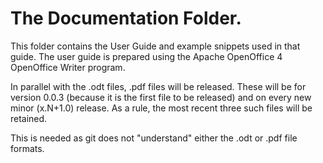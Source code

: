# The Documentation Folder.

This folder contains the User Guide and example snippets used in that guide.
The user guide is prepared using the Apache OpenOffice 4 OpenOffice Writer
program.

In parallel with the .odt files, .pdf files will be released. These will be for
version 0.0.3 (because it is the first file to be released) and on every new
minor (x.N+1.0) release. As a rule, the most recent three such files will be
retained.

This is needed as git does not "understand" either the .odt or .pdf file formats.
